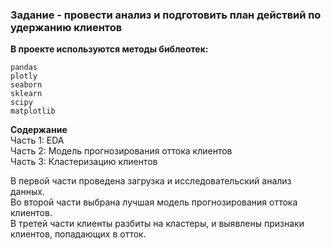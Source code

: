 ### Задание - провести анализ и подготовить план действий по удержанию клиентов

**В проекте используются методы библеотек:**  
```
pandas
plotly
seaborn
sklearn
scipy
matplotlib
```
**Содержание**  
Часть 1: EDA  
Часть 2: Модель прогнозирования оттока клиентов  
Часть 3: Кластеризацию клиентов  

В первой части проведена загрузка и исследовательский анализ данных.   
Во второй части выбрана лучшая модель прогнозирования оттока клиентов.  
В третей части клиенты разбиты на кластеры, и выявлены признаки клиентов, попадающих в отток.
